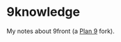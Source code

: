 # 9knowledge
My notes about 9front (a [Plan 9](https://en.wikipedia.org/wiki/Plan_9_from_Bell_Labs) fork).
